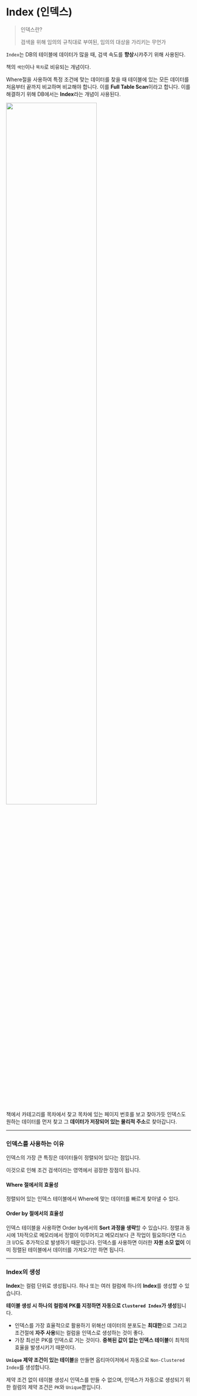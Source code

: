 # Index (인덱스)

> 인덱스란?
>
> 검색을 위해 임의의 규칙대로 부여된, 임의의 대상을 가리키는 무언가 

`Index`는 DB의 테이블에 데이터가 많을 때, 검색 속도를 **향상**시캬주기 위해 사용된다.

책의 `색인`이나 `목차`로 비유되는 개념이다.

Where절을 사용하여 특정 조건에 맞는 데이터를 찾을 때 테이블에 있는 모든 데이터를 처음부터 끝까지 비교하며 비교해야 합니다. 이를 **Full Table Scan**이라고 합니다. 이를 해결하기 위해 DB에서는 **Index**라는 개념이 사용된다.

<img src="https://img1.daumcdn.net/thumb/R1280x0/?scode=mtistory2&fname=https%3A%2F%2Fblog.kakaocdn.net%2Fdn%2FcQi8RP%2Fbtq8BkRrRfb%2Fa5C0jH5pfSA2KKz7C9fB7k%2Fimg.png" height=70%, width=70%>

책에서 카테고리를 목차에서 찾고 목차에 있는 페이지 번호를 보고 찾아가듯 인덱스도 원하는 데이터를 먼저 찾고 그 **데이터가 저장되어 있는 물리적 주소**로 찾아갑니다.

<hr>

### 인덱스를 사용하는 이유

인덱스의 가장 큰 특징은 데이터들이 정렬되어 있다는 점입니다.

이것으로 인해 조건 검색이라는 영역에서 굉장한 장점이 됩니다.

#### Where 절에서의 효율성

정렬되어 있는 인덱스 테이블에서 Where에 맞는 데이터를 빠르게 찾아낼 수 있다.


#### Order by 절에서의 효율성

인덱스 테이블을 사용하면 Order by에서의 **Sort 과정을 생략**할 수 있습니다. 정렬과 동시에 1차적으로 메모리에서 정렬이 이루어지고 메모리보다 큰 작업이 필요하다면 디스크 I/O도 추가적으로 발생하기 때문입니다.
인덱스를 사용하면 이러한 **자원 소모 없이** 이미 정렬된 테이블에서 데이터를 가져오기만 하면 됩니다.

<hr>

### Index의 생성

**Index**는 컬럼 단위로 생성됩니다. 하나 또는 여러 컬럼에 하나의 **Index**를 생성할 수 있습니다.

**테이블 생성 시 하나의 컬럼에 PK를 지정하면 자동으로 `Clustered Index`가 생성**됩니다.

* 인덱스를 가장 효율적으로 활용하기 위해선 데이터의 분포도는 **최대한**으로 그리고 조건절에 **자주 사용**되는 컬럼을 인덱스로 생성하는 것이 좋다.
* 가장 최선은 PK를 인덱스로 거는 것이다. **중복된 값이 없는 인덱스 테이블**이 최적의 효율을 발생시키기 때문이다.

**`Unique` 제약 조건이 있는 테이블**을 만들면 옵티마이저에서 자동으로 `Non-Clustered Index`를 생성합니다.

제약 조건 없이 테이블 생성시 인덱스를 만들 수 없으며, 인덱스가 자동으로 생성되기 위한 컬럼의 제약 조건은 `PK`와 `Unique`뿐입니다.